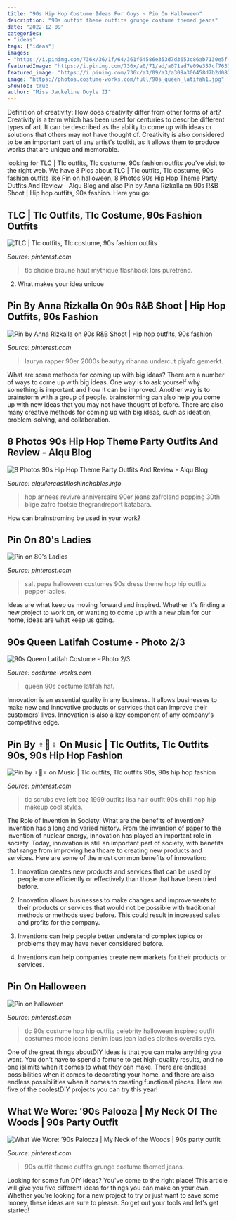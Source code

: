 ```yaml
---
title: "90s Hip Hop Costume Ideas For Guys ~ Pin On Halloween"
description: "90s outfit theme outfits grunge costume themed jeans"
date: "2022-12-09"
categories:
- "ideas"
tags: ["ideas"]
images:
- "https://i.pinimg.com/736x/36/1f/64/361f64586e353d7d3653c86ab7130e5f--black-jean-shorts-black-jeans.jpg"
featuredImage: "https://i.pinimg.com/736x/a0/71/ad/a071ad7e09e357cf7637813249e4ef18--tlc-costume-halloween-costumes.jpg"
featured_image: "https://i.pinimg.com/736x/a3/09/a3/a309a306458d7b2d087d60f3530d2d45--girl-group-the-s.jpg"
image: "https://photos.costume-works.com/full/90s_queen_latifah1.jpg"
ShowToc: true
author: "Miss Jackeline Doyle II"
---
```



Definition of creativity: How does creativity differ from other forms of art?
Creativity is a term which has been used for centuries to describe different types of art. It can be described as the ability to come up with ideas or solutions that others may not have thought of. Creativity is also considered to be an important part of any artist's toolkit, as it allows them to produce works that are unique and memorable.

	

		
looking for TLC | Tlc outfits, Tlc costume, 90s fashion outfits you've visit to the right web. We have 8 Pics about TLC | Tlc outfits, Tlc costume, 90s fashion outfits like Pin on halloween, 8 Photos 90s Hip Hop Theme Party Outfits And Review - Alqu Blog and also Pin by Anna Rizkalla on 90s R&amp;B Shoot | Hip hop outfits, 90s fashion. Here you go:
		
    
## TLC | Tlc Outfits, Tlc Costume, 90s Fashion Outfits

<img loading=lazy src="https://i.pinimg.com/736x/a3/09/a3/a309a306458d7b2d087d60f3530d2d45--girl-group-the-s.jpg" onerror="this.onerror=null;this.src='https://tse1.mm.bing.net/th?id=OIP.PVv5aH35Ft6tq6JZ50W0fgHaLK&amp;pid=15.1';" alt="TLC | Tlc outfits, Tlc costume, 90s fashion outfits">

_Source: pinterest.com_

>tlc choice braune haut mythique flashback lors puretrend. 

	

2. What makes your idea unique 

    
## Pin By Anna Rizkalla On 90s R&amp;B Shoot | Hip Hop Outfits, 90s Fashion

<img loading=lazy src="https://i.pinimg.com/736x/39/71/cb/3971cb8c17635cf7a1b100b773f43487.jpg" onerror="this.onerror=null;this.src='https://tse4.mm.bing.net/th?id=OIP.JejmXVPxXhhpmC9xd9VYvwHaK3&amp;pid=15.1';" alt="Pin by Anna Rizkalla on 90s R&amp;B Shoot | Hip hop outfits, 90s fashion">

_Source: pinterest.com_

>lauryn rapper 90er 2000s beautyy rihanna undercut piyafo gemerkt. 

	

What are some methods for coming up with big ideas?
There are a number of ways to come up with big ideas. One way is to ask yourself why something is important and how it can be improved. Another way is to brainstorm with a group of people. brainstorming can also help you come up with new ideas that you may not have thought of before. There are also many creative methods for coming up with big ideas, such as ideation, problem-solving, and collaboration.

    
## 8 Photos 90s Hip Hop Theme Party Outfits And Review - Alqu Blog

<img loading=lazy src="https://alquilercastilloshinchables.info/wp-content/uploads/2020/05/90s-Fashion-for-Girls-90s-Hip-Hop-Fashion-With-images-90s-....png" onerror="this.onerror=null;this.src='https://tse3.mm.bing.net/th?id=OIP.I-Yerw8CQuz4evI7ZUR6wQHaHR&amp;pid=15.1';" alt="8 Photos 90s Hip Hop Theme Party Outfits And Review - Alqu Blog">

_Source: alquilercastilloshinchables.info_

>hop annees revivre anniversaire 90er jeans zafroland popping 30th blige zafro footsie thegrandreport katabara. 

	

How can brainstroming be used in your work?
 

    
## Pin On 80&#039;s Ladies

<img loading=lazy src="https://i.pinimg.com/736x/b8/24/64/b82464f265e2fe405fb643b799f153fd--salt-n-pepa-halloween-.jpg" onerror="this.onerror=null;this.src='https://tse1.mm.bing.net/th?id=OIP.NW_a_kUUwQ9E7LwsIGuodAHaMm&amp;pid=15.1';" alt="Pin on 80&#039;s Ladies">

_Source: pinterest.com_

>salt pepa halloween costumes 90s dress theme hop hip outfits pepper ladies. 

	

Ideas are what keep us moving forward and inspired. Whether it's finding a new project to work on, or wanting to come up with a new plan for our home, ideas are what keep us going.

    
## 90s Queen Latifah Costume - Photo 2/3

<img loading=lazy src="https://photos.costume-works.com/full/90s_queen_latifah1.jpg" onerror="this.onerror=null;this.src='https://tse2.mm.bing.net/th?id=OIP.CJ0H9a1IK177mp0bFZJdyAHaNK&amp;pid=15.1';" alt="90s Queen Latifah Costume - Photo 2/3">

_Source: costume-works.com_

>queen 90s costume latifah hat. 

	

Innovation is an essential quality in any business. It allows businesses to make new and innovative products or services that can improve their customers' lives. Innovation is also a key component of any company's competitive edge.

    
## Pin By ♀💪♀ On Music | Tlc Outfits, Tlc Outfits 90s, 90s Hip Hop Fashion

<img loading=lazy src="https://i.pinimg.com/736x/84/87/76/848776747b92f334c8f0eed577c881e7--form.jpg" onerror="this.onerror=null;this.src='https://tse4.mm.bing.net/th?id=OIP.70PvihuLYI39I81x11Y8CQHaLL&amp;pid=15.1';" alt="Pin by ♀💪♀ on Music | Tlc outfits, Tlc outfits 90s, 90s hip hop fashion">

_Source: pinterest.com_

>tlc scrubs eye left boz 1999 outfits lisa hair outfit 90s chilli hop hip makeup cool styles. 

	

The Role of Invention in Society: What are the benefits of invention?
Invention has a long and varied history. From the invention of paper to the invention of nuclear energy, innovation has played an important role in society. Today, innovation is still an important part of society, with benefits that range from improving healthcare to creating new products and services. Here are some of the most common benefits of innovation:
1. Innovation creates new products and services that can be used by people more efficiently or effectively than those that have been tried before.

2. Innovation allows businesses to make changes and improvements to their products or services that would not be possible with traditional methods or methods used before. This could result in increased sales and profits for the company.

3. Inventions can help people better understand complex topics or problems they may have never considered before.

4. Inventions can help companies create new markets for their products or services.

    
## Pin On Halloween

<img loading=lazy src="https://i.pinimg.com/736x/a0/71/ad/a071ad7e09e357cf7637813249e4ef18--tlc-costume-halloween-costumes.jpg" onerror="this.onerror=null;this.src='https://tse4.mm.bing.net/th?id=OIP.3D575j7yrWTvJ_X8Le2SmwHaLH&amp;pid=15.1';" alt="Pin on halloween">

_Source: pinterest.com_

>tlc 90s costume hop hip outfits celebrity halloween inspired outfit costumes mode icons denim ious jean ladies clothes overalls eye. 

	

One of the great things aboutDIY ideas is that you can make anything you want. You don't have to spend a fortune to get high-quality results, and no one islimits when it comes to what they can make. There are endless possibilities when it comes to decorating your home, and there are also endless possibilities when it comes to creating functional pieces. Here are five of the coolestDIY projects you can try this year!

    
## What We Wore: ’90s Palooza | My Neck Of The Woods | 90s Party Outfit

<img loading=lazy src="https://i.pinimg.com/736x/36/1f/64/361f64586e353d7d3653c86ab7130e5f--black-jean-shorts-black-jeans.jpg" onerror="this.onerror=null;this.src='https://tse1.mm.bing.net/th?id=OIP.f3o1zYqhWE_s0Xb65HM6hQHaJ3&amp;pid=15.1';" alt="What We Wore: ’90s Palooza | My Neck of the Woods | 90s party outfit">

_Source: pinterest.com_

>90s outfit theme outfits grunge costume themed jeans. 

	

Looking for some fun DIY ideas? You've come to the right place! This article will give you five different ideas for things you can make on your own. Whether you're looking for a new project to try or just want to save some money, these ideas are sure to please. So get out your tools and let's get started!

